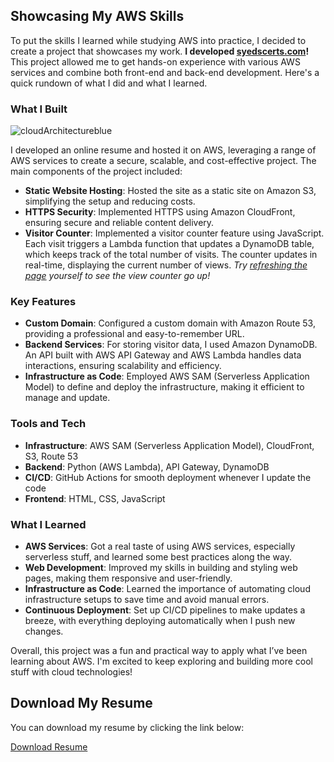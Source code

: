 ## Showcasing My AWS Skills

To put the skills I learned while studying AWS into practice, I decided to create a project that showcases my work. **I  developed [syedscerts.com](https://syedscerts.com/)!** This project allowed me to get hands-on experience with various AWS services and combine both front-end and back-end development. Here's a quick rundown of what I did and what I learned.

### What I Built
![cloudArchitectureblue](https://github.com/user-attachments/assets/d8bacbf5-e4a8-4345-bfe0-3651e53c69d7)

I developed an online resume and hosted it on AWS, leveraging a range of AWS services to create a secure, scalable, and cost-effective project. The main components of the project included:

- **Static Website Hosting**: Hosted the site as a static site on Amazon S3, simplifying the setup and reducing costs.
- **HTTPS Security**: Implemented HTTPS using Amazon CloudFront, ensuring secure and reliable content delivery.
- **Visitor Counter**: Implemented a visitor counter feature using JavaScript. Each visit triggers a Lambda function that updates a DynamoDB table, which keeps track of the total number of visits. The counter updates in real-time, displaying the current number of views. *Try [refreshing the page](javascript:location.reload();) yourself to see the view counter go up!*

### Key Features

- **Custom Domain**: Configured a custom domain with Amazon Route 53, providing a professional and easy-to-remember URL.
- **Backend Services**: For storing visitor data, I used Amazon DynamoDB. An API built with AWS API Gateway and AWS Lambda handles data interactions, ensuring scalability and efficiency.
- **Infrastructure as Code**: Employed AWS SAM (Serverless Application Model) to define and deploy the infrastructure, making it efficient to manage and update.

### Tools and Tech

- **Infrastructure**: AWS SAM (Serverless Application Model), CloudFront, S3, Route 53
- **Backend**: Python (AWS Lambda), API Gateway, DynamoDB
- **CI/CD**: GitHub Actions for smooth deployment whenever I update the code
- **Frontend**: HTML, CSS, JavaScript

### What I Learned

- **AWS Services**: Got a real taste of using AWS services, especially serverless stuff, and learned some best practices along the way.
- **Web Development**: Improved my skills in building and styling web pages, making them responsive and user-friendly.
- **Infrastructure as Code**: Learned the importance of automating cloud infrastructure setups to save time and avoid manual errors.
- **Continuous Deployment**: Set up CI/CD pipelines to make updates a breeze, with everything deploying automatically when I push new changes.

Overall, this project was a fun and practical way to apply what I’ve been learning about AWS. I'm excited to keep exploring and building more cool stuff with cloud technologies!

## Download My Resume

You can download my resume by clicking the link below:

[Download Resume](https://syed-cloud-resume.s3.us-west-2.amazonaws.com/SyedRaza.pdf)
